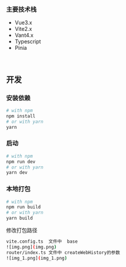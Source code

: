 ### 主要技术栈
+ Vue3.x
+ Vite2.x
+ Vant4.x
+ Typescript
+ Pinia

<br/>

## 开发
### 安装依赖

```bash
# with npm
npm install
# or with yarn
yarn
```
### 启动
```bash
# with npm
npm run dev
# or with yarn
yarn dev
```
### 本地打包
```bash
# with npm
npm run build
# or with yarn
yarn build
```
修改打包路径 
```bash
vite.config.ts  文件中  base
![img.png](img.png)
router/index.ts 文件中 createWebHistory的参数
![img_1.png](img_1.png)
```
